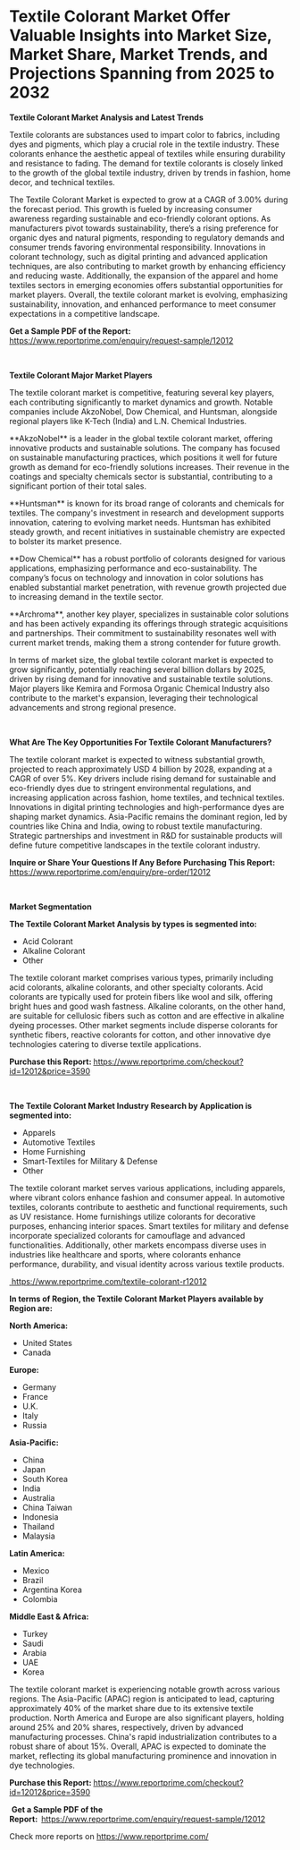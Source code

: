 <p><h1>Textile Colorant Market Offer Valuable Insights into Market Size, Market Share, Market Trends, and Projections Spanning from 2025 to 2032</h1></p><p><strong>Textile Colorant Market Analysis and Latest Trends</strong></p>
<p><p>Textile colorants are substances used to impart color to fabrics, including dyes and pigments, which play a crucial role in the textile industry. These colorants enhance the aesthetic appeal of textiles while ensuring durability and resistance to fading. The demand for textile colorants is closely linked to the growth of the global textile industry, driven by trends in fashion, home decor, and technical textiles.</p><p>The Textile Colorant Market is expected to grow at a CAGR of 3.00% during the forecast period. This growth is fueled by increasing consumer awareness regarding sustainable and eco-friendly colorant options. As manufacturers pivot towards sustainability, there’s a rising preference for organic dyes and natural pigments, responding to regulatory demands and consumer trends favoring environmental responsibility. Innovations in colorant technology, such as digital printing and advanced application techniques, are also contributing to market growth by enhancing efficiency and reducing waste. Additionally, the expansion of the apparel and home textiles sectors in emerging economies offers substantial opportunities for market players. Overall, the textile colorant market is evolving, emphasizing sustainability, innovation, and enhanced performance to meet consumer expectations in a competitive landscape.</p></p>
<p><strong>Get a Sample PDF of the Report:&nbsp;</strong> <a href="https://www.reportprime.com/enquiry/request-sample/12012?utm_campaign=2219&utm_medium=2&utm_source=Github&utm_content=ia&utm_term=17032025&utm_id=textile-colorant">https://www.reportprime.com/enquiry/request-sample/12012</a></p>
<p>&nbsp;</p>
<p><strong>Textile Colorant Major Market Players</strong></p>
<p><p>The textile colorant market is competitive, featuring several key players, each contributing significantly to market dynamics and growth. Notable companies include AkzoNobel, Dow Chemical, and Huntsman, alongside regional players like K-Tech (India) and L.N. Chemical Industries.</p><p>**AkzoNobel** is a leader in the global textile colorant market, offering innovative products and sustainable solutions. The company has focused on sustainable manufacturing practices, which positions it well for future growth as demand for eco-friendly solutions increases. Their revenue in the coatings and specialty chemicals sector is substantial, contributing to a significant portion of their total sales.</p><p>**Huntsman** is known for its broad range of colorants and chemicals for textiles. The company's investment in research and development supports innovation, catering to evolving market needs. Huntsman has exhibited steady growth, and recent initiatives in sustainable chemistry are expected to bolster its market presence.</p><p>**Dow Chemical** has a robust portfolio of colorants designed for various applications, emphasizing performance and eco-sustainability. The company’s focus on technology and innovation in color solutions has enabled substantial market penetration, with revenue growth projected due to increasing demand in the textile sector.</p><p>**Archroma**, another key player, specializes in sustainable color solutions and has been actively expanding its offerings through strategic acquisitions and partnerships. Their commitment to sustainability resonates well with current market trends, making them a strong contender for future growth.</p><p>In terms of market size, the global textile colorant market is expected to grow significantly, potentially reaching several billion dollars by 2025, driven by rising demand for innovative and sustainable textile solutions. Major players like Kemira and Formosa Organic Chemical Industry also contribute to the market's expansion, leveraging their technological advancements and strong regional presence.</p></p>
<p>&nbsp;</p>
<p><strong>What Are The Key Opportunities For Textile Colorant Manufacturers?</strong></p>
<p><p>The textile colorant market is expected to witness substantial growth, projected to reach approximately USD 4 billion by 2028, expanding at a CAGR of over 5%. Key drivers include rising demand for sustainable and eco-friendly dyes due to stringent environmental regulations, and increasing application across fashion, home textiles, and technical textiles. Innovations in digital printing technologies and high-performance dyes are shaping market dynamics. Asia-Pacific remains the dominant region, led by countries like China and India, owing to robust textile manufacturing. Strategic partnerships and investment in R&D for sustainable products will define future competitive landscapes in the textile colorant industry.</p></p>
<p><strong>Inquire or Share Your Questions If Any Before Purchasing This Report:</strong> <a href="https://www.reportprime.com/enquiry/pre-order/12012?utm_campaign=2219&utm_medium=2&utm_source=Github&utm_content=ia&utm_term=17032025&utm_id=textile-colorant">https://www.reportprime.com/enquiry/pre-order/12012</a></p>
<p>&nbsp;</p>
<p><strong>Market Segmentation</strong></p>
<p><strong>The Textile Colorant Market Analysis by types is segmented into:</strong></p>
<p><ul><li>Acid Colorant</li><li>Alkaline Colorant</li><li>Other</li></ul></p>
<p><p>The textile colorant market comprises various types, primarily including acid colorants, alkaline colorants, and other specialty colorants. Acid colorants are typically used for protein fibers like wool and silk, offering bright hues and good wash fastness. Alkaline colorants, on the other hand, are suitable for cellulosic fibers such as cotton and are effective in alkaline dyeing processes. Other market segments include disperse colorants for synthetic fibers, reactive colorants for cotton, and other innovative dye technologies catering to diverse textile applications.</p></p>
<p><strong>Purchase this Report:&nbsp;</strong><a href="https://www.reportprime.com/checkout?id=12012&price=3590&utm_campaign=2219&utm_medium=2&utm_source=Github&utm_content=ia&utm_term=17032025&utm_id=textile-colorant">https://www.reportprime.com/checkout?id=12012&price=3590</a></p>
<p>&nbsp;</p>
<p><strong>The Textile Colorant Market Industry Research by Application is segmented into:</strong></p>
<p><ul><li>Apparels</li><li>Automotive Textiles</li><li>Home Furnishing</li><li>Smart-Textiles for Military & Defense</li><li>Other</li></ul></p>
<p><p>The textile colorant market serves various applications, including apparels, where vibrant colors enhance fashion and consumer appeal. In automotive textiles, colorants contribute to aesthetic and functional requirements, such as UV resistance. Home furnishings utilize colorants for decorative purposes, enhancing interior spaces. Smart textiles for military and defense incorporate specialized colorants for camouflage and advanced functionalities. Additionally, other markets encompass diverse uses in industries like healthcare and sports, where colorants enhance performance, durability, and visual identity across various textile products.</p></p>
<p><a href="https://www.reportprime.com/textile-colorant-r12012?utm_campaign=2219&utm_medium=2&utm_source=Github&utm_content=ia&utm_term=17032025&utm_id=textile-colorant">&nbsp;https://www.reportprime.com/textile-colorant-r12012</a></p>
<p><strong>In terms of Region, the Textile Colorant Market Players available by Region are:</strong></p>
<p>
    <p> <strong> North America: </strong>
        <ul>
            <li>United States</li>
            <li>Canada</li>
        </ul>
        </p> 
    <p> <strong> Europe: </strong>
        <ul>
            <li>Germany</li>
            <li>France</li>
            <li>U.K.</li>
            <li>Italy</li>
            <li>Russia</li>
        </ul>
        </p> 
    <p> <strong> Asia-Pacific: </strong>
        <ul>
            <li>China</li>
            <li>Japan</li>
            <li>South Korea</li>
            <li>India</li>
            <li>Australia</li>
            <li>China Taiwan</li>
            <li>Indonesia</li>
            <li>Thailand</li>
            <li>Malaysia</li>
        </ul>
        </p> 
    <p> <strong> Latin America: </strong>
        <ul>
            <li>Mexico</li>
            <li>Brazil</li>
            <li>Argentina Korea</li>
            <li>Colombia</li>
        </ul>
        </p> 
    <p> <strong> Middle East & Africa: </strong>
        <ul>
            <li>Turkey</li>
            <li>Saudi</li>
            <li>Arabia</li>
            <li>UAE</li>
            <li>Korea</li>
        </ul>
    </p>
    </p>
<p><p>The textile colorant market is experiencing notable growth across various regions. The Asia-Pacific (APAC) region is anticipated to lead, capturing approximately 40% of the market share due to its extensive textile production. North America and Europe are also significant players, holding around 25% and 20% shares, respectively, driven by advanced manufacturing processes. China's rapid industrialization contributes to a robust share of about 15%. Overall, APAC is expected to dominate the market, reflecting its global manufacturing prominence and innovation in dye technologies.</p></p>
<p><strong>Purchase this Report: </strong><a href="https://www.reportprime.com/checkout?id=12012&price=3590&utm_campaign=2219&utm_medium=2&utm_source=Github&utm_content=ia&utm_term=17032025&utm_id=textile-colorant">https://www.reportprime.com/checkout?id=12012&price=3590</a></p>
<p>&nbsp;<strong>Get a Sample PDF of the Report:&nbsp;&nbsp;</strong><a href="https://www.reportprime.com/enquiry/request-sample/12012?utm_campaign=2219&utm_medium=2&utm_source=Github&utm_content=ia&utm_term=17032025&utm_id=textile-colorant">https://www.reportprime.com/enquiry/request-sample/12012</a></p>
<p><strong></strong></p>
<p>Check more reports on <a href="https://www.reportprime.com/?utm_campaign=2219&utm_medium=2&utm_source=Github&utm_content=ia&utm_term=17032025&utm_id=textile-colorant">https://www.reportprime.com/</a></p>